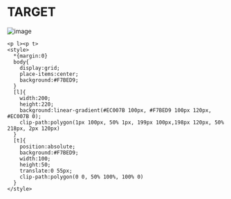 # TARGET

![image](https://github.com/gaschneider/cssbattle/assets/16023844/bef81e93-353f-4740-b4e5-d8d5fc27e1a1)

```
<p l><p t>
<style>
  *{margin:0}
  body{
    display:grid;
    place-items:center;
    background:#F7BED9;
  }
  [l]{
    width:200;
    height:220;
    background:linear-gradient(#EC007B 100px, #F7BED9 100px 120px, #EC007B 0);
    clip-path:polygon(1px 100px, 50% 1px, 199px 100px,198px 120px, 50% 218px, 2px 120px)
  }
  [t]{
    position:absolute;
    background:#F7BED9;
    width:100;
    height:50;
    translate:0 55px;
    clip-path:polygon(0 0, 50% 100%, 100% 0)
  }
</style>
```
